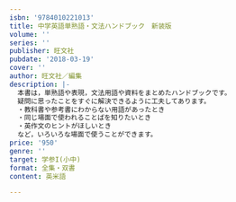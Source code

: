 ```yaml
---
isbn: '9784010221013'
title: 中学英語単熟語・文法ハンドブック　新装版
volume: ''
series: ''
publisher: 旺文社
pubdate: '2018-03-19'
cover: ''
author: 旺文社／編集
description: |-
  本書は，単熟語や表現，文法用語や資料をまとめたハンドブックです。
  疑問に思ったことをすぐに解決できるように工夫してあります。
  ・教科書や参考書にわからない用語があったとき
  ・同じ場面で使われることばを知りたいとき
  ・英作文のヒントがほしいとき
  など，いろいろな場面で使うことができます。
price: '950'
genre: ''
target: 学参I(小中)
format: 全集・双書
content: 英米語

---
```

